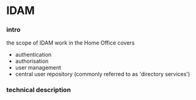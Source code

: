 


# IDAM

### intro

the scope of IDAM work in the Home Office covers

- authentication
- authorisation
- user management
- central user repository (commonly referred to as 'directory services')

### technical description 





